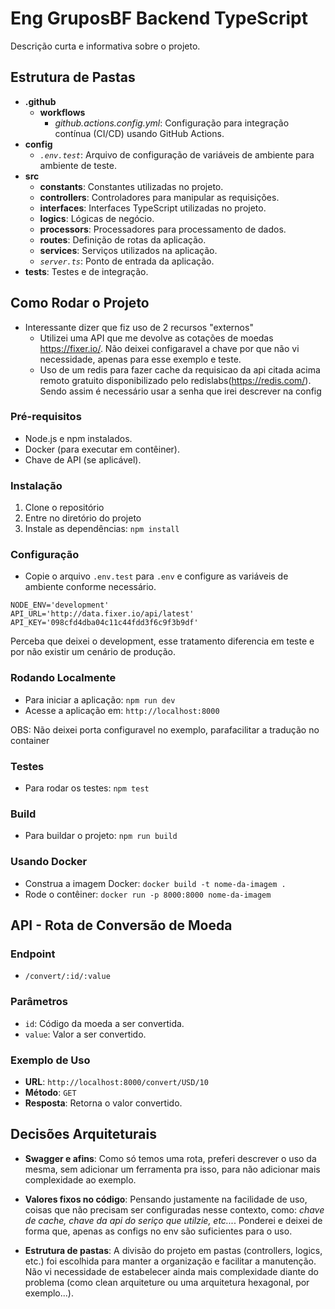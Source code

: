 # Eng GruposBF Backend TypeScript

Descrição curta e informativa sobre o projeto.

## Estrutura de Pastas

- **.github**
  - **workflows**
    - *github.actions.config.yml*: Configuração para integração contínua (CI/CD) usando GitHub Actions.
- **config**
  - *`.env.test`*: Arquivo de configuração de variáveis de ambiente para ambiente de teste.
- **src**
  - **constants**: Constantes utilizadas no projeto.
  - **controllers**: Controladores para manipular as requisições.
  - **interfaces**: Interfaces TypeScript utilizadas no projeto.
  - **logics**: Lógicas de negócio.
  - **processors**: Processadores para processamento de dados.
  - **routes**: Definição de rotas da aplicação.
  - **services**: Serviços utilizados na aplicação.
  - *`server.ts`*: Ponto de entrada da aplicação.
- **tests**: Testes e de integração.

## Como Rodar o Projeto
- Interessante dizer que fiz uso de 2 recursos "externos"
  - Utilizei uma API que me devolve as cotações de moedas https://fixer.io/. Não deixei configaravel a chave por que não vi necessidade, apenas para esse exemplo e teste.
  - Uso de um redis para fazer cache da requisicao da api citada acima remoto gratuito disponibilizado pelo redislabs(https://redis.com/). Sendo assim é necessário usar a senha que irei descrever na config
  
### Pré-requisitos

- Node.js e npm instalados.
- Docker (para executar em contêiner).
- Chave de API (se aplicável).

### Instalação

1. Clone o repositório
2. Entre no diretório do projeto
3. Instale as dependências: `npm install`

### Configuração

- Copie o arquivo `.env.test` para `.env` e configure as variáveis de ambiente conforme necessário.

``` 
NODE_ENV='development'
API_URL='http://data.fixer.io/api/latest'
API_KEY='098cfd4dba04c11c44fdd3f6c9f3b9df'
```
Perceba que deixei o development, esse tratamento diferencia em teste e por não existir um cenário de produção.

### Rodando Localmente

- Para iniciar a aplicação: `npm run dev`
- Acesse a aplicação em: `http://localhost:8000` 

OBS: Não  deixei porta configuravel no exemplo, parafacilitar a tradução no container

### Testes

- Para rodar os testes: `npm test`

### Build

- Para buildar o projeto: `npm run build`

### Usando Docker

- Construa a imagem Docker: `docker build -t nome-da-imagem .`
- Rode o contêiner: `docker run -p 8000:8000 nome-da-imagem`

## API - Rota de Conversão de Moeda

### Endpoint

- `/convert/:id/:value`

### Parâmetros

- `id`: Código da moeda a ser convertida.
- `value`: Valor a ser convertido.

### Exemplo de Uso

- **URL**: `http://localhost:8000/convert/USD/10`
- **Método**: `GET`
- **Resposta**: Retorna o valor convertido.

## Decisões Arquiteturais

- **Swagger e afins**: Como só temos uma rota, preferi descrever o uso da mesma, sem adicionar um ferramenta pra isso, para não adicionar mais complexidade ao exemplo. 

- **Valores fixos no código**: Pensando justamente na facilidade de uso, coisas que não precisam ser configuradas nesse contexto, como: _chave de cache, chave da api do seriço que utilzie, etc..._. Ponderei e deixei de forma que, apenas as configs no env são suficientes para o uso.

- **Estrutura de pastas**: A divisão do projeto em pastas (controllers, logics, etc.) foi escolhida para manter a organização e facilitar a manutenção. Não vi necessidade de estabelecer ainda mais complexidade diante do problema (como clean arquiteture ou uma arquitetura hexagonal, por exemplo...). 
